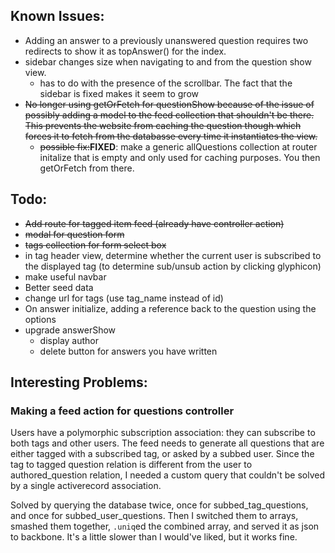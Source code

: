 ## Known Issues:
- Adding an answer to a previously unanswered question requires two redirects to
  show it as topAnswer() for the index.
- sidebar changes size when navigating to and from the question show view.
  - has to do with the presence of the scrollbar. The fact that the sidebar is
    fixed makes it seem to grow
- ~~No longer using getOrFetch for questionShow because of the issue of possibly
  adding a model to the feed collection that shouldn't be there. This prevents
  the website from caching the question though which forces it to fetch from the
  databasse every time it instantiates the view.~~
    - ~~possible fix:~~__FIXED__: make a generic allQuestions collection at router initalize
      that is empty and only used for caching purposes. You then getOrFetch from there.

## Todo:
- ~~Add route for tagged item feed (already have controller action)~~
- ~~modal for question form~~
- ~~tags collection for form select box~~
- in tag header view, determine whether the current user is subscribed to the
  displayed tag (to determine sub/unsub action by clicking glyphicon)
- make useful navbar
- Better seed data
- change url for tags (use tag_name instead of id)
- On answer initialize, adding a reference back to the question using the options
- upgrade answerShow
  - display author
  - delete button for answers you have written

## Interesting Problems:
### Making a feed action for questions controller
Users have a polymorphic subscription association: they can subscribe to both
tags and other users. The feed needs to generate all questions that are either
tagged with a subscribed tag, or asked by a subbed user. Since the tag to tagged
question relation is different from the user to authored_question relation, I
needed a custom query that couldn't be solved by a single activerecord association.

Solved by querying the database twice, once for subbed_tag_questions, and once
for subbed_user_questions. Then I switched them to arrays, smashed them together,
`.uniq`ed the combined array, and served it as json to backbone. It's a little
slower than I would've liked, but it works fine.  
